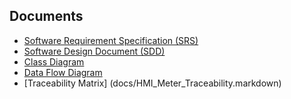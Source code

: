 ## Documents
- [Software Requirement Specification (SRS)](docs/HMI_Meter_SRS.markdown)
- [Software Design Document (SDD)](docs/HMI_Meter_SDD.markdown)
- [Class Diagram](docs/HMI_Meter_Class_Diagram.png)
- [Data Flow Diagram](docs/HMI_Meter_DFD.png)
- [Traceability Matrix] (docs/HMI_Meter_Traceability.markdown)